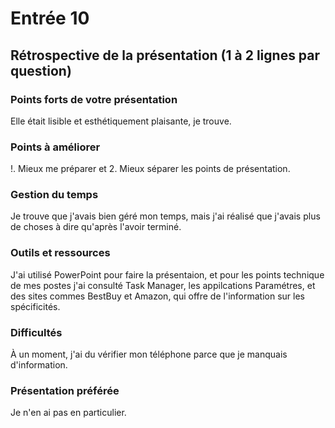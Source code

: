 # Entrée 10
## Rétrospective de la présentation (1 à 2 lignes par question)

### Points forts de votre présentation 
Elle était lisible et esthétiquement plaisante, je trouve.

### Points à améliorer
!. Mieux me préparer et 2. Mieux séparer les points de présentation.

### Gestion du temps
Je trouve que j'avais bien géré mon temps, mais j'ai réalisé que j'avais plus de choses à dire qu'après l'avoir terminé.

### Outils et ressources
J'ai utilisé PowerPoint pour faire la présentaion, et pour les points technique de mes postes j'ai consulté Task Manager, les appilcations Paramétres, et des sites commes BestBuy et Amazon, qui offre de l'information sur les spécificités.

### Difficultés
À un moment, j'ai du vérifier mon téléphone parce que je manquais d'information.

### Présentation préférée
Je n'en ai pas en particulier.
